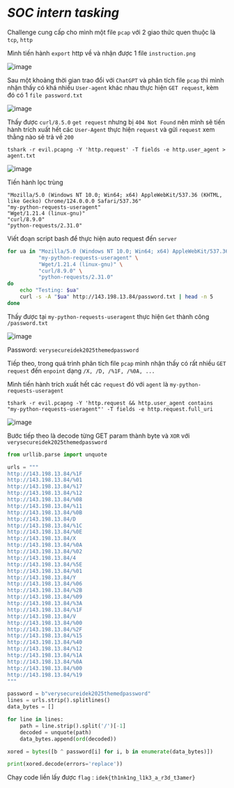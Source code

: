 # _SOC intern tasking_

Challenge cung cấp cho mình một file `pcap` với 2 giao thức quen thuộc là `tcp`, `http`

Mình tiến hành `export` http về và nhận được 1 file `instruction.png`

![image](images/1.png)

Sau một khoảng thời gian trao đổi với `ChatGPT` và phân tích file `pcap` thì mình nhận thấy có khá nhiều `User-agent` khác nhau thực hiện `GET request`, kèm đó có 1 `file password.txt`

![image](images/2.png)

Thấy được `curl/8.5.0` `get request` nhưng bị `404 Not Found` nên mình sẽ tiến hành trích xuất hết các `User-Agent` thực hiện `request` và gửi `request` xem thằng nào sẽ trả về `200`

`tshark -r evil.pcapng -Y 'http.request' -T fields -e http.user_agent > agent.txt`

![image](images/3.png)

Tiến hành lọc trùng

```
"Mozilla/5.0 (Windows NT 10.0; Win64; x64) AppleWebKit/537.36 (KHTML, like Gecko) Chrome/124.0.0.0 Safari/537.36"
"my-python-requests-useragent"
"Wget/1.21.4 (linux-gnu)"
"curl/8.9.0"
"python-requests/2.31.0"
```

Viết đoạn script bash để thực hiện auto request đến `server`

```bash
for ua in "Mozilla/5.0 (Windows NT 10.0; Win64; x64) AppleWebKit/537.36 (KHTML, like Gecko) Chrome/124.0.0.0 Safari/537.36" \
          "my-python-requests-useragent" \
          "Wget/1.21.4 (linux-gnu)" \
          "curl/8.9.0" \
          "python-requests/2.31.0"
do
    echo "Testing: $ua"
    curl -s -A "$ua" http://143.198.13.84/password.txt | head -n 5
done
```
Thấy được tại `my-python-requests-useragent` thực hiện `Get` thành công `/password.txt`

![image](images/4.png)

Password: `verysecureidek2025themedpassword`

Tiếp theo, trong quá trình phân tích file `pcap` mình nhận thấy có rất nhiều `GET request` đến `enpoint` dạng `/X, /D, /%1F, /%0A, ...`

Mình tiến hành trích xuất hết các `request` đó với `agent` là `my-python-requests-useragent`

`tshark -r evil.pcapng -Y 'http.request && http.user_agent contains "my-python-requests-useragent"' -T fields -e http.request.full_uri`

![image](images/5.png)

Bước tiếp theo là decode từng GET param thành byte và `XOR` với `verysecureidek2025themedpassword`

```python
from urllib.parse import unquote

urls = """
http://143.198.13.84/%1F
http://143.198.13.84/%01
http://143.198.13.84/%17
http://143.198.13.84/%12
http://143.198.13.84/%08
http://143.198.13.84/%11
http://143.198.13.84/%0B
http://143.198.13.84/D
http://143.198.13.84/%1C
http://143.198.13.84/%0E
http://143.198.13.84/X
http://143.198.13.84/%0A
http://143.198.13.84/%02
http://143.198.13.84/4
http://143.198.13.84/%5E
http://143.198.13.84/%01
http://143.198.13.84/Y
http://143.198.13.84/%06
http://143.198.13.84/%2B
http://143.198.13.84/%09
http://143.198.13.84/%3A
http://143.198.13.84/%1F
http://143.198.13.84/V
http://143.198.13.84/%00
http://143.198.13.84/%2F
http://143.198.13.84/%15
http://143.198.13.84/%40
http://143.198.13.84/%12
http://143.198.13.84/%1A
http://143.198.13.84/%0A
http://143.198.13.84/%00
http://143.198.13.84/%19
"""

password = b"verysecureidek2025themedpassword"
lines = urls.strip().splitlines()
data_bytes = []

for line in lines:
    path = line.strip().split('/')[-1]
    decoded = unquote(path)
    data_bytes.append(ord(decoded))

xored = bytes([b ^ password[i] for i, b in enumerate(data_bytes)])

print(xored.decode(errors='replace'))
```
Chạy code liền lấy được `flag` : `idek{th1nk1ng_l1k3_a_r3d_t3amer}`




